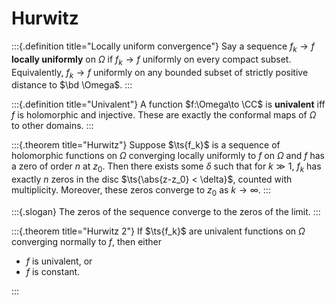 # Hurwitz 

:::{.definition title="Locally uniform convergence"}
Say a sequence $f_k\to f$ **locally uniformly** on $\Omega$ if $f_k\to f$ uniformly on every compact subset.
Equivalently, $f_k \to f$ uniformly on any bounded subset of strictly positive distance to $\bd \Omega$.
:::

:::{.definition title="Univalent"}
A function $f:\Omega\to \CC$ is **univalent** iff $f$ is holomorphic and injective.
These are exactly the conformal maps of $\Omega$ to other domains.
:::

:::{.theorem title="Hurwitz"}
Suppose $\ts{f_k}$ is a sequence of holomorphic functions on $\Omega$ converging locally uniformly to $f$ on $\Omega$ and $f$ has a zero of order $n$ at $z_0$.
Then there exists some $\delta$ such that for $k\gg 1$, $f_k$ has exactly $n$ zeros in the disc $\ts{\abs{z-z_0} < \delta}$, counted with multiplicity.
Moreover, these zeros converge to $z_0$ as $k\to \infty$.
:::

:::{.slogan}
The zeros of the sequence converge to the zeros of the limit.
:::

:::{.theorem title="Hurwitz 2"}
If $\ts{f_k}$ are univalent functions on $\Omega$ converging normally to $f$, then either

- $f$ is univalent, or
- $f$ is constant.

:::

